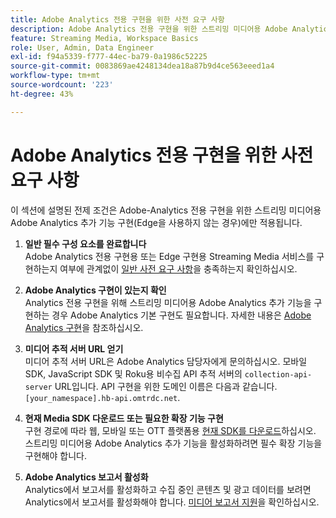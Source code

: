 ```yaml
---
title: Adobe Analytics 전용 구현을 위한 사전 요구 사항
description: Adobe Analytics 전용 구현을 위한 스트리밍 미디어용 Adobe Analytics 추가 기능을 사용하기 위한 사전 요구 사항에 대해 알아봅니다
feature: Streaming Media, Workspace Basics
role: User, Admin, Data Engineer
exl-id: f94a5339-f777-44ec-ba79-0a1986c52225
source-git-commit: 0083869ae4248134dea18a87b9d4ce563eeed1a4
workflow-type: tm+mt
source-wordcount: '223'
ht-degree: 43%

---
```


# Adobe Analytics 전용 구현을 위한 사전 요구 사항

이 섹션에 설명된 전제 조건은 Adobe-Analytics 전용 구현을 위한 스트리밍 미디어용 Adobe Analytics 추가 기능 구현(Edge을 사용하지 않는 경우)에만 적용됩니다.

1. **일반 필수 구성 요소를 완료합니다**<br>
Adobe Analytics 전용 구현용 또는 Edge 구현용 Streaming Media 서비스를 구현하는지 여부에 관계없이 [일반 사전 요구 사항](/help/getting-started/prereqs.md)을 충족하는지 확인하십시오.

1. **Adobe Analytics 구현이 있는지 확인**<br>
Analytics 전용 구현을 위해 스트리밍 미디어용 Adobe Analytics 추가 기능을 구현하는 경우 Adobe Analytics 기본 구현도 필요합니다. 자세한 내용은 [Adobe Analytics 구현](https://experienceleague.adobe.com/docs/analytics/implementation/home.html?lang=ko)을 참조하십시오.

1. **미디어 추적 서버 URL 얻기**<br>
미디어 추적 서버 URL은 Adobe Analytics 담당자에게 문의하십시오. 모바일 SDK, JavaScript SDK 및 Roku용 비수집 API 추적 서버의 `collection-api-server` URL입니다. API 구현을 위한 도메인 이름은 다음과 같습니다. `[your_namespace].hb-api.omtrdc.net`.

1. **현재 Media SDK 다운로드 또는 필요한 확장 기능 구현**<br>
구현 경로에 따라 웹, 모바일 또는 OTT 플랫폼용 [현재 SDK를 다운로드](/help/getting-started/download-sdks.md)하십시오. 스트리밍 미디어용 Adobe Analytics 추가 기능을 활성화하려면 필수 확장 기능을 구현해야 합니다.

1. **Adobe Analytics 보고서 활성화**<br>
Analytics에서 보고서를 활성화하고 수집 중인 콘텐츠 및 광고 데이터를 보려면 Analytics에서 보고서를 활성화해야 합니다. [미디어 보고서 지원](/help/reporting/media-reports-enable.md)을 확인하십시오.
